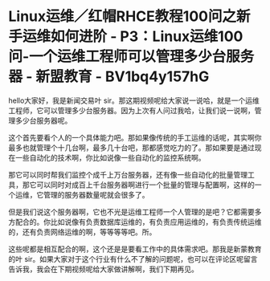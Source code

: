 # Linux运维／红帽RHCE教程100问之新手运维如何进阶 - P3：Linux运维100问-一个运维工程师可以管理多少台服务器 - 新盟教育 - BV1bq4y157hG

hello大家好，我是新闻交易叶 sir。那这期视频呢给大家说一说哈，就是一个运维工程师，它可以管理多少台服务器。因为上次有人问过我哈，让我们说一说啊，管理多少台服务器呢。

这个首先要看个人的一个具体能力吧。那如果像传统的手工运维的话呢，其实啊你最多也就管理个十几台啊，最多几十台吧，那都感觉吃力的了。那如果要是通过现在一些自动化的技术啊，你比如说像一些自动化的监控系统啊。

那它可以同时帮我们监控个成千上万台服务器，还有像一些自动化的批量管理工具，那它可以同时对成百上千台服务器啊进行一个批量的管理与配置啊，这样的一个运维，它管理的服务器数量呢就会很多了。

但是我们说这个服务器啊，它也不光是运维工程师一个人管理的是吧？它都需要多方配合的。你比如说像有负责数据库运维的，有负责应用运维的，有负责传统运维的，还有负责网络运维的啊，等等等等吧。所。

这些呢都是相互配合的啊，这个还是是要看工作中的具体需求吧。那我是新蒙教育的叶 sir。如果大家对于这个行业有什么不了解的问题呢，也可以在评论区呢留言告诉我，我会在下期视频呢给大家做讲解啊，我们下期再见。

